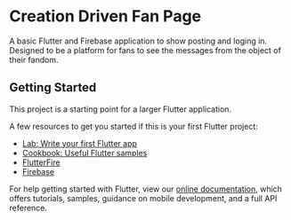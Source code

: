 # Creation Driven Fan Page

A basic Flutter and Firebase application to show posting and loging in. Designed to be a platform for fans to see the messages from the object of their fandom.

## Getting Started

This project is a starting point for a larger Flutter application.

A few resources to get you started if this is your first Flutter project:

- [Lab: Write your first Flutter app](https://flutter.dev/docs/get-started/codelab)
- [Cookbook: Useful Flutter samples](https://flutter.dev/docs/cookbook)
- [FlutterFire](https://firebase.flutter.dev/)
- [Firebase](https://firebase.com/)

For help getting started with Flutter, view our
[online documentation](https://flutter.dev/docs), which offers tutorials,
samples, guidance on mobile development, and a full API reference.
